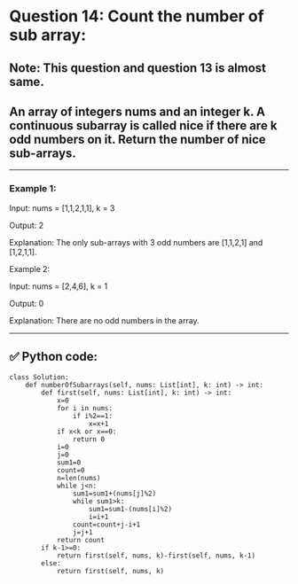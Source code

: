 # Question 14: Count the number of sub array:

## Note: This question and question 13 is almost same.
## **An array of integers nums and an integer k. A continuous subarray is called nice if there are k odd numbers on it. Return the number of nice sub-arrays.**

---

### Example 1:

Input: nums = [1,1,2,1,1], k = 3

Output: 2

Explanation: The only sub-arrays with 3 odd numbers are [1,1,2,1] and [1,2,1,1].

Example 2:

Input: nums = [2,4,6], k = 1

Output: 0

Explanation: There are no odd numbers in the array.

----

## ✅ Python code:

```
class Solution:
    def numberOfSubarrays(self, nums: List[int], k: int) -> int:
        def first(self, nums: List[int], k: int) -> int:
            x=0
            for i in nums:
                if i%2==1:
                    x=x+1
            if x<k or x==0:
                return 0
            i=0
            j=0
            sum1=0
            count=0
            n=len(nums)
            while j<n:
                sum1=sum1+(nums[j]%2)
                while sum1>k:
                    sum1=sum1-(nums[i]%2)
                    i=i+1
                count=count+j-i+1
                j=j+1
            return count
        if k-1>=0:
            return first(self, nums, k)-first(self, nums, k-1)
        else:
            return first(self, nums, k)
```
